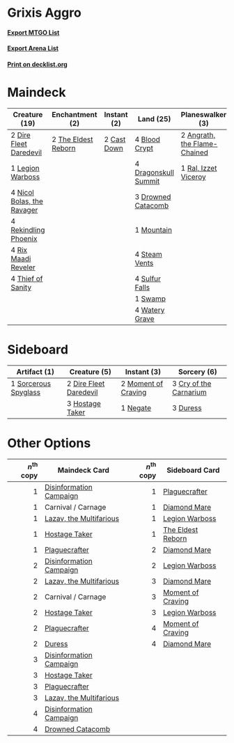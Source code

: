 # Grixis Aggro

#### [Export MTGO List](../collection/Grixis%20Aggro/Grixis%20Aggro.txt)
#### [Export Arena List](../collection/Grixis%20Aggro/Grixis%20Aggro_arena.txt)
#### [Print on decklist.org](http://decklist.org/?deckmain=2%09Angrath,%20the%20Flame-Chained%0A4%09Blood%20Crypt%0A2%09Cast%20Down%0A2%09Dire%20Fleet%20Daredevil%0A4%09Dragonskull%20Summit%0A3%09Drowned%20Catacomb%0A1%09Duress%0A4%09Lava%20Coil%0A1%09Legion%20Warboss%0A1%09Mountain%0A4%09Nicol%20Bolas,%20the%20Ravager%0A1%09Ral,%20Izzet%20Viceroy%0A4%09Rekindling%20Phoenix%0A4%09Rix%20Maadi%20Reveler%0A4%09Steam%20Vents%0A4%09Sulfur%20Falls%0A1%09Swamp%0A2%09The%20Eldest%20Reborn%0A4%09Thief%20of%20Sanity%0A4%09Thought%20Erasure%0A4%09Watery%20Grave&deckside=3%09Cry%20of%20the%20Carnarium%0A2%09Dire%20Fleet%20Daredevil%0A3%09Duress%0A3%09Hostage%20Taker%0A2%09Moment%20of%20Craving%0A1%09Negate%0A1%09Sorcerous%20Spyglass)
# Maindeck

|                                            Creature (19)                                            |                                       Enchantment (2)                                        |                                     Instant (2)                                      |                                           Land (25)                                           |                                           Planeswalker (3)                                            |                                        Sorcery (9)                                         |
|-----------------------------------------------------------------------------------------------------|----------------------------------------------------------------------------------------------|--------------------------------------------------------------------------------------|-----------------------------------------------------------------------------------------------|-------------------------------------------------------------------------------------------------------|--------------------------------------------------------------------------------------------|
|2 [Dire Fleet Daredevil](http://gatherer.wizards.com/Pages/Card/Details.aspx?multiverseid=439756)    |2 [The Eldest Reborn](http://gatherer.wizards.com/Pages/Card/Details.aspx?multiverseid=442978)|2 [Cast Down](http://gatherer.wizards.com/Pages/Card/Details.aspx?multiverseid=442969)|4 [Blood Crypt](http://gatherer.wizards.com/Pages/Card/Details.aspx?multiverseid=97102)        |2 [Angrath, the Flame-Chained](http://gatherer.wizards.com/Pages/Card/Details.aspx?multiverseid=439809)|1 [Duress](http://gatherer.wizards.com/Pages/Card/Details.aspx?multiverseid=14557)          |
|1 [Legion Warboss](http://gatherer.wizards.com/Pages/Card/Details.aspx?multiverseid=452859)          |                                                                                              |                                                                                      |4 [Dragonskull Summit](http://gatherer.wizards.com/Pages/Card/Details.aspx?multiverseid=420909)|1 [Ral, Izzet Viceroy](http://gatherer.wizards.com/Pages/Card/Details.aspx?multiverseid=452945)        |4 [Lava Coil](http://gatherer.wizards.com/Pages/Card/Details.aspx?multiverseid=452858)      |
|4 [Nicol Bolas, the Ravager](http://gatherer.wizards.com/Pages/Card/Details.aspx?multiverseid=447354)|                                                                                              |                                                                                      |3 [Drowned Catacomb](http://gatherer.wizards.com/Pages/Card/Details.aspx?multiverseid=430633)  |                                                                                                       |4 [Thought Erasure](http://gatherer.wizards.com/Pages/Card/Details.aspx?multiverseid=452956)|
|4 [Rekindling Phoenix](http://gatherer.wizards.com/Pages/Card/Details.aspx?multiverseid=439768)      |                                                                                              |                                                                                      |1 [Mountain](http://gatherer.wizards.com/Pages/Card/Details.aspx?multiverseid=439859)          |                                                                                                       |                                                                                            |
|4 [Rix Maadi Reveler](http://gatherer.wizards.com/Pages/Card/Details.aspx?multiverseid=457253)       |                                                                                              |                                                                                      |4 [Steam Vents](http://gatherer.wizards.com/Pages/Card/Details.aspx?multiverseid=405109)       |                                                                                                       |                                                                                            |
|4 [Thief of Sanity](http://gatherer.wizards.com/Pages/Card/Details.aspx?multiverseid=452955)         |                                                                                              |                                                                                      |4 [Sulfur Falls](http://gatherer.wizards.com/Pages/Card/Details.aspx?multiverseid=443135)      |                                                                                                       |                                                                                            |
|                                                                                                     |                                                                                              |                                                                                      |1 [Swamp](http://gatherer.wizards.com/Pages/Card/Details.aspx?multiverseid=439858)             |                                                                                                       |                                                                                            |
|                                                                                                     |                                                                                              |                                                                                      |4 [Watery Grave](http://gatherer.wizards.com/Pages/Card/Details.aspx?multiverseid=405114)      |                                                                                                       |                                                                                            |


# Sideboard

|                                         Artifact (1)                                          |                                          Creature (5)                                           |                                         Instant (3)                                          |                                           Sorcery (6)                                           |
|-----------------------------------------------------------------------------------------------|-------------------------------------------------------------------------------------------------|----------------------------------------------------------------------------------------------|-------------------------------------------------------------------------------------------------|
|1 [Sorcerous Spyglass](http://gatherer.wizards.com/Pages/Card/Details.aspx?multiverseid=435407)|2 [Dire Fleet Daredevil](http://gatherer.wizards.com/Pages/Card/Details.aspx?multiverseid=439756)|2 [Moment of Craving](http://gatherer.wizards.com/Pages/Card/Details.aspx?multiverseid=439736)|3 [Cry of the Carnarium](http://gatherer.wizards.com/Pages/Card/Details.aspx?multiverseid=457214)|
|                                                                                               |3 [Hostage Taker](http://gatherer.wizards.com/Pages/Card/Details.aspx?multiverseid=435379)       |1 [Negate](http://gatherer.wizards.com/Pages/Card/Details.aspx?multiverseid=423707)           |3 [Duress](http://gatherer.wizards.com/Pages/Card/Details.aspx?multiverseid=14557)               |


# Other Options

|*n*<sup>th</sup> copy|                                          Maindeck Card                                           |*n*<sup>th</sup> copy|                                       Sideboard Card                                       |
|--------------------:|--------------------------------------------------------------------------------------------------|--------------------:|--------------------------------------------------------------------------------------------|
|                    1|[Disinformation Campaign](http://gatherer.wizards.com/Pages/Card/Details.aspx?multiverseid=452917)|                    1|[Plaguecrafter](http://gatherer.wizards.com/Pages/Card/Details.aspx?multiverseid=452832)    |
|                    1|Carnival / Carnage                                                                                |                    1|[Diamond Mare](http://gatherer.wizards.com/Pages/Card/Details.aspx?multiverseid=447368)     |
|                    1|[Lazav, the Multifarious](http://gatherer.wizards.com/Pages/Card/Details.aspx?multiverseid=452934)|                    1|[Legion Warboss](http://gatherer.wizards.com/Pages/Card/Details.aspx?multiverseid=452859)   |
|                    1|[Hostage Taker](http://gatherer.wizards.com/Pages/Card/Details.aspx?multiverseid=435379)          |                    1|[The Eldest Reborn](http://gatherer.wizards.com/Pages/Card/Details.aspx?multiverseid=442978)|
|                    1|[Plaguecrafter](http://gatherer.wizards.com/Pages/Card/Details.aspx?multiverseid=452832)          |                    2|[Diamond Mare](http://gatherer.wizards.com/Pages/Card/Details.aspx?multiverseid=447368)     |
|                    2|[Disinformation Campaign](http://gatherer.wizards.com/Pages/Card/Details.aspx?multiverseid=452917)|                    2|[Legion Warboss](http://gatherer.wizards.com/Pages/Card/Details.aspx?multiverseid=452859)   |
|                    2|[Lazav, the Multifarious](http://gatherer.wizards.com/Pages/Card/Details.aspx?multiverseid=452934)|                    3|[Diamond Mare](http://gatherer.wizards.com/Pages/Card/Details.aspx?multiverseid=447368)     |
|                    2|Carnival / Carnage                                                                                |                    3|[Moment of Craving](http://gatherer.wizards.com/Pages/Card/Details.aspx?multiverseid=439736)|
|                    2|[Hostage Taker](http://gatherer.wizards.com/Pages/Card/Details.aspx?multiverseid=435379)          |                    3|[Legion Warboss](http://gatherer.wizards.com/Pages/Card/Details.aspx?multiverseid=452859)   |
|                    2|[Plaguecrafter](http://gatherer.wizards.com/Pages/Card/Details.aspx?multiverseid=452832)          |                    4|[Moment of Craving](http://gatherer.wizards.com/Pages/Card/Details.aspx?multiverseid=439736)|
|                    2|[Duress](http://gatherer.wizards.com/Pages/Card/Details.aspx?multiverseid=14557)                  |                    4|[Diamond Mare](http://gatherer.wizards.com/Pages/Card/Details.aspx?multiverseid=447368)     |
|                    3|[Disinformation Campaign](http://gatherer.wizards.com/Pages/Card/Details.aspx?multiverseid=452917)|                     |                                                                                            |
|                    3|[Hostage Taker](http://gatherer.wizards.com/Pages/Card/Details.aspx?multiverseid=435379)          |                     |                                                                                            |
|                    3|[Plaguecrafter](http://gatherer.wizards.com/Pages/Card/Details.aspx?multiverseid=452832)          |                     |                                                                                            |
|                    3|[Lazav, the Multifarious](http://gatherer.wizards.com/Pages/Card/Details.aspx?multiverseid=452934)|                     |                                                                                            |
|                    4|[Disinformation Campaign](http://gatherer.wizards.com/Pages/Card/Details.aspx?multiverseid=452917)|                     |                                                                                            |
|                    4|[Drowned Catacomb](http://gatherer.wizards.com/Pages/Card/Details.aspx?multiverseid=430633)       |                     |                                                                                            |

